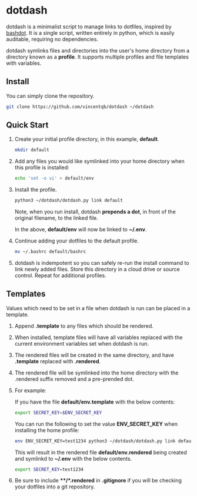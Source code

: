 # dotdash

dotdash is a minimalist script to manage links to dotfiles, inspired by [bashdot](https://github.com/bashdot/bashdot). It is a single script, written entirely in python, which is easily auditable, requiring no dependencies.

dotdash symlinks files and directories into the user's home directory from a directory known as a **profile**. It supports multiple profiles and file templates with variables. 

## Install

You can simply clone the repository.

```sh
git clone https://github.com/vincentqb/dotdash ~/dotdash
```

## Quick Start

1. Create your initial profile directory, in this example, **default**.

    ```sh
    mkdir default
    ```

1. Add any files you would like symlinked into your home directory when this profile is installed:

    ```sh
    echo 'set -o vi' > default/env
    ```

1. Install the profile.

    ```sh
    python3 ~/dotdash/dotdash.py link default
    ```
    Note, when you run install, dotdash **prepends a dot**, in front of the original filename, to the linked file.

    In the above, **default/env** will now be linked to **~/.env**.

1. Continue adding your dotfiles to the default profile.

   ```sh
   mv ~/.bashrc default/bashrc
   ```

1. dotdash is indempotent so you can safely re-run the install command to link newly added files. Store this directory in a cloud drive or source control. Repeat for additional profiles.

## Templates

Values which need to be set in a file when dotdash is run can be placed in a template.

1. Append **.template** to any files which should be rendered.

1. When installed, template files will have all variables replaced with the current
environment variables set when dotdash is run.

1. The rendered files will be created in the same directory, and have **.template** replaced with **.rendered**.

1. The rendered file will be symlinked into the home directory with the .rendered suffix removed and a pre-prended dot.

1. For example:

    If you have the file **default/env.template** with the below contents:

    ```sh
    export SECRET_KEY=$ENV_SECRET_KEY
    ```

    You can run the following to set the value **ENV_SECRET_KEY** when installing the home profile:

    ```sh
    env ENV_SECRET_KEY=test1234 python3 ~/dotdash/dotdash.py link default
    ```

    This will result in the rendered file **default/env.rendered** being created and symlinkd to **~/.env** with the below contents.

    ```sh
    export SECRET_KEY=test1234
    ```

1. Be sure to include **\*\*/\*.rendered** in **.gitignore** if you will be checking your dotfiles into a git repository.
